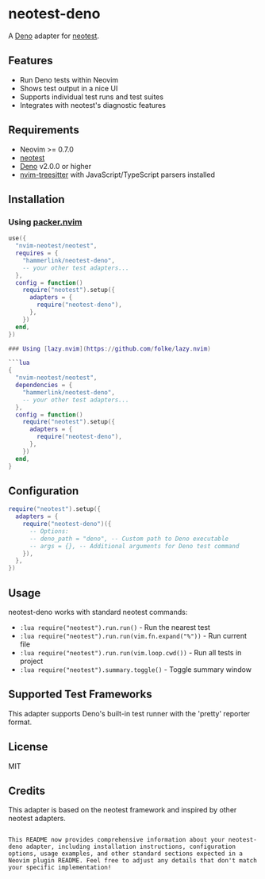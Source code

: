 # neotest-deno

A [Deno](https://deno.land/) adapter for [neotest](https://github.com/nvim-neotest/neotest).

## Features

- Run Deno tests within Neovim
- Shows test output in a nice UI
- Supports individual test runs and test suites
- Integrates with neotest's diagnostic features

## Requirements

- Neovim >= 0.7.0
- [neotest](https://github.com/nvim-neotest/neotest)
- [Deno](https://deno.land/) v2.0.0 or higher
- [nvim-treesitter](https://github.com/nvim-treesitter/nvim-treesitter) with JavaScript/TypeScript parsers installed

## Installation

### Using [packer.nvim](https://github.com/wbthomason/packer.nvim)

```lua
use({
  "nvim-neotest/neotest",
  requires = {
    "hammerlink/neotest-deno",
    -- your other test adapters...
  },
  config = function()
    require("neotest").setup({
      adapters = {
        require("neotest-deno"),
      },
    })
  end,
})

### Using [lazy.nvim](https://github.com/folke/lazy.nvim)

```lua
{
  "nvim-neotest/neotest",
  dependencies = {
    "hammerlink/neotest-deno",
    -- your other test adapters...
  },
  config = function()
    require("neotest").setup({
      adapters = {
        require("neotest-deno"),
      },
    })
  end,
}
```

## Configuration

```lua
require("neotest").setup({
  adapters = {
    require("neotest-deno")({
      -- Options:
      -- deno_path = "deno", -- Custom path to Deno executable
      -- args = {}, -- Additional arguments for Deno test command
    }),
  },
})
```

## Usage

neotest-deno works with standard neotest commands:

- `:lua require("neotest").run.run()` - Run the nearest test
- `:lua require("neotest").run.run(vim.fn.expand("%"))` - Run current file
- `:lua require("neotest").run.run(vim.loop.cwd())` - Run all tests in project
- `:lua require("neotest").summary.toggle()` - Toggle summary window

## Supported Test Frameworks

This adapter supports Deno's built-in test runner with the 'pretty' reporter format.

## License

MIT

## Credits

This adapter is based on the neotest framework and inspired by other neotest adapters.
```

This README now provides comprehensive information about your neotest-deno adapter, including installation instructions, configuration options, usage examples, and other standard sections expected in a Neovim plugin README. Feel free to adjust any details that don't match your specific implementation!
```
